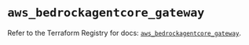 # `aws_bedrockagentcore_gateway`

Refer to the Terraform Registry for docs: [`aws_bedrockagentcore_gateway`](https://registry.terraform.io/providers/hashicorp/aws/6.19.0/docs/resources/bedrockagentcore_gateway).
